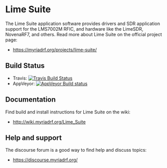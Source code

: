 # Lime Suite

The Lime Suite application software provides drivers
and SDR application support for the LMS7002M RFIC,
and hardware like the LimeSDR, NovenaRF7, and others.
Read more about Lime Suite on the official project page:

* https://myriadrf.org/projects/lime-suite/

## Build Status

- Travis: [![Travis Build Status](https://travis-ci.org/myriadrf/LimeSuite.svg?branch=master)](https://travis-ci.org/myriadrf/LimeSuite)
- AppVeyor: [![AppVeyor Build status](https://ci.appveyor.com/api/projects/status/stwfarvq0j01qyaq)](https://ci.appveyor.com/project/myriadrf/limesuite)

## Documentation

Find build and install instructions for Lime Suite on the wiki:

* http://wiki.myriadrf.org/Lime_Suite

## Help and support

The discourse forum is a good way to find help and discuss topics:

* https://discourse.myriadrf.org/
